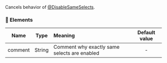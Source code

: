 Cancels behavior of [@DisableSameSelects](#DisableSameSelects).

### :wrench: Elements 
|Name     |Type    | Meaning                                    | Default value  |
| --------|:------:|:-------------------------------------------|:--------------:|
| comment | String |Comment why exactly same selects are enabled|      -         |
